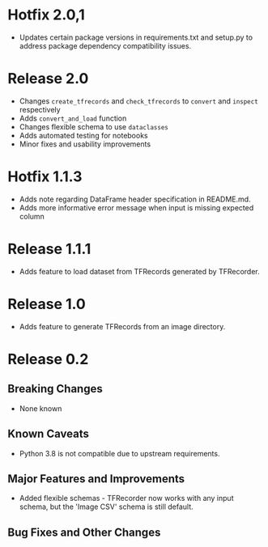 # Hotfix 2.0,1

* Updates certain package versions in requirements.txt and setup.py to address
  package dependency compatibility issues.

# Release 2.0

* Changes `create_tfrecords` and `check_tfrecords` to `convert` and `inspect` respectively
* Adds `convert_and_load` function
* Changes flexible schema to use `dataclasses`
* Adds automated testing for notebooks
* Minor fixes and usability improvements

# Hotfix 1.1.3

* Adds note regarding DataFrame header specification in README.md.
* Adds more informative error message when input is missing expected column

# Release 1.1.1
* Adds feature to load dataset from TFRecords generated by TFRecorder.

# Release 1.0
* Adds feature to generate TFRecords from an image directory.

# Release 0.2

## Breaking Changes
* None known

## Known Caveats
* Python 3.8 is not compatible due to upstream requirements.

## Major Features and Improvements
* Added flexible schemas - TFRecorder now works with any input schema, but the 'Image CSV' schema is still default.

## Bug Fixes and Other Changes
